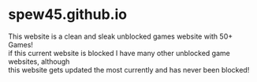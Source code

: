 # spew45.github.io
This website is a clean and sleak unblocked games website with 50+ Games! <br>
if this current website is blocked I have many other unblocked game websites, although <br>
this website gets updated the most currently and has never been blocked!
